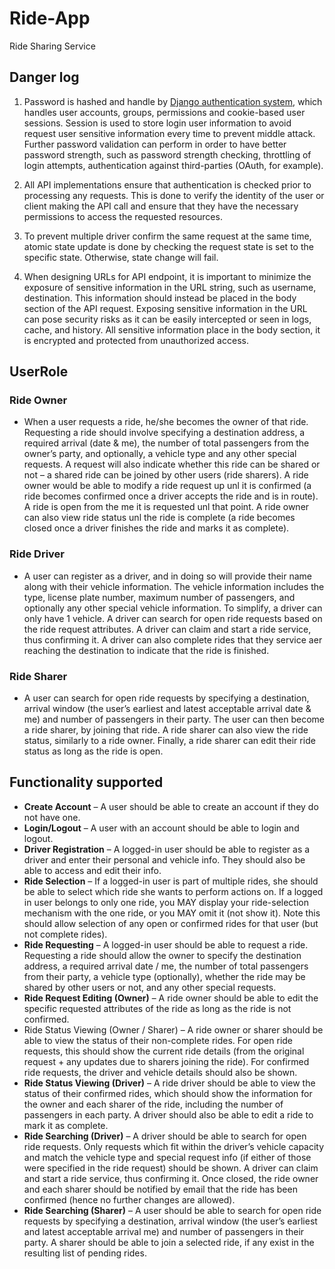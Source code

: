 # Ride-App

Ride Sharing Service

## Danger log

1. Password is hashed and handle by [Django authentication system](https://docs.djangoproject.com/en/3.2/topics/auth/),
which handles user accounts, groups, permissions and cookie-based user sessions. Session is used to store login user
information to avoid request user sensitive information every time to prevent middle attack. Further password validation
can perform in order to have better password strength, such as password strength checking, throttling of login attempts, 
authentication against third-parties (OAuth, for example).

2. All API implementations ensure that authentication is checked prior to processing any requests. This is done to 
verify the identity of the user or client making the API call and ensure that they have the necessary permissions to 
access the requested resources. 

3. To prevent multiple driver confirm the same request at the same time, atomic state update is done by checking the 
request state is set to the specific state. Otherwise, state change will fail. 

4. When designing URLs for API endpoint, it is important to minimize the exposure of sensitive information in the URL 
string, such as username, destination. This information should instead be placed in the body section of the API request. 
Exposing sensitive information in the URL can pose security risks as it can be easily intercepted or seen in logs, 
cache, and history. All sensitive information place in the body section, it is encrypted and protected from unauthorized 
access. 

## UserRole

### Ride Owner

- When a user requests a ride, he/she becomes the owner of that ride. Requesting
a ride should involve specifying a destination address, a required arrival (date & me), the
number of total passengers from the owner’s party, and optionally, a vehicle type and any other
special requests. A request will also indicate whether this ride can be shared or not – a shared
ride can be joined by other users (ride sharers). A ride owner would be able to modify a ride
request up unl it is confirmed (a ride becomes confirmed once a driver accepts the ride and is
in route). A ride is open from the me it is requested unl that point. A ride owner can also
view ride status unl the ride is complete (a ride becomes closed once a driver finishes the ride
and marks it as complete).


### Ride Driver 

- A user can register as a driver, and in doing so will provide their name along with
their vehicle information. The vehicle information includes the type, license plate number,
maximum number of passengers, and optionally any other special vehicle information. To simplify, a
driver can only have 1 vehicle. A driver can search for open ride requests based on the ride
request attributes. A driver can claim and start a ride service, thus confirming it. A driver can
also complete rides that they service aer reaching the destination to indicate that the ride is
finished.

### Ride Sharer

- A user can search for open ride requests by specifying a destination, arrival
window (the user’s earliest and latest acceptable arrival date & me) and number of passengers
in their party. The user can then become a ride sharer, by joining that ride. A ride sharer can
also view the ride status, similarly to a ride owner. Finally, a ride sharer can edit their ride status
as long as the ride is open.

## Functionality supported

- **Create Account** – A user should be able to create an account if they do not have one.
- **Login/Logout** – A user with an account should be able to login and logout.
- **Driver Registration** – A logged-in user should be able to register as a driver and enter their
personal and vehicle info. They should also be able to access and edit their info.
- **Ride Selection** – If a logged-in user is part of multiple rides, she should be able to select which
ride she wants to perform actions on. If a logged in user belongs to only one ride, you MAY
display your ride-selection mechanism with the one ride, or you MAY omit it (not show it). Note
this should allow selection of any open or confirmed rides for that user (but not complete rides).
- **Ride Requesting** – A logged-in user should be able to request a ride. Requesting a ride should
allow the owner to specify the destination address, a required arrival date / me, the number of
total passengers from their party, a vehicle type (optionally), whether the ride may be shared by
other users or not, and any other special requests.
- **Ride Request Editing (Owner)** – A ride owner should be able to edit the specific requested
attributes of the ride as long as the ride is not confirmed.
- Ride Status Viewing (Owner / Sharer) – A ride owner or sharer should be able to view the
status of their non-complete rides. For open ride requests, this should show the current ride
details (from the original request + any updates due to sharers joining the ride). For confirmed
ride requests, the driver and vehicle details should also be shown.
- **Ride Status Viewing (Driver)** – A ride driver should be able to view the status of their confirmed
rides, which should show the information for the owner and each sharer of the ride, including
the number of passengers in each party. A driver should also be able to edit a ride to mark it as
complete.
- **Ride Searching (Driver)** – A driver should be able to search for open ride requests. Only requests
which fit within the driver’s vehicle capacity and match the vehicle type and special request info
(if either of those were specified in the ride request) should be shown. A driver can claim and
start a ride service, thus confirming it. Once closed, the ride owner and each sharer should be
notified by email that the ride has been confirmed (hence no further changes are allowed).
- **Ride Searching (Sharer)** – A user should be able to search for open ride requests by specifying a
destination, arrival window (the user’s earliest and latest acceptable arrival me) and number
of passengers in their party. A sharer should be able to join a selected ride, if any exist in the
resulting list of pending rides.